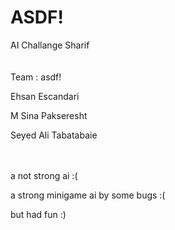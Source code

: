 # ASDF!
َAI Challange Sharif 
<br/><br/><br/>
Team : asdf!
 
Ehsan Escandari
 
M Sina Pakseresht

Seyed Ali Tabatabaie

<br/><br/>
a not strong ai :(

a strong minigame ai by some bugs :(

but had fun :)
